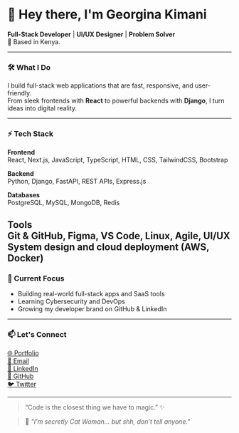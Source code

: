 # 👋 Hey there, I'm Georgina Kimani

**Full-Stack Developer** | **UI/UX Designer** | **Problem Solver**  
📍 Based in Kenya.

---

### 🛠️ What I Do

I build full-stack web applications that are fast, responsive, and user-friendly.  
From sleek frontends with **React** to powerful backends with **Django**, I turn ideas into digital reality.

---

### ⚡ Tech Stack

**Frontend**  
React, Next.js, JavaScript, TypeScript, HTML, CSS, TailwindCSS, Bootstrap

**Backend**  
Python, Django, FastAPI, REST APIs, Express.js

**Databases**  
PostgreSQL, MySQL, MongoDB, Redis

**Tools**  
Git & GitHub, Figma, VS Code, Linux, Agile, UI/UX
System design and cloud deployment (AWS, Docker)
---

### 🚀 Current Focus

- Building real-world full-stack apps and SaaS tools 
- Learning Cybersecurity and DevOps
- Growing my developer brand on GitHub & LinkedIn

---

### 📫 Let's Connect

[🌐 Portfolio](https://georginadev.verecl.app)  
[📧 Email](mailto:njokikimani001@gmail.com)  
[💼 LinkedIn](https://www.linkedin.com/in/georgina-kimani)  
[🐙 GitHub](https://github.com/Geena254)  
[🐦 Twitter](https://twitter.com/KimaniSWE)

---

> “Code is the closest thing we have to magic.” ✨

> 💬 *"I'm secretly Cat Woman… but shh, don’t tell anyone."*

